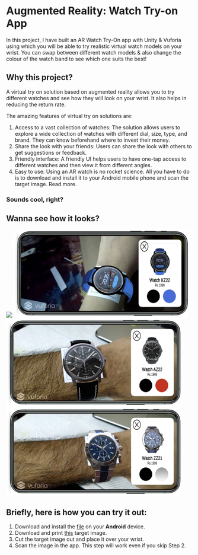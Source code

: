 # Augmented Reality: Watch Try-on App

<!-- <p align="center">
  <img src="logos/unity.png" width="200px">
  <img src="logos/vuforia.png" width="150px">
</p>
 <a href="https://unity.com/" target="_blank">
    <img src="https://www.vectorlogo.zone/logos/unity3d/unity3d-icon.svg" alt="unity" width="20"/>
 </a>
 <img src="images/logos/vuforia.png" width="35px"> -->
 
In this project, I have built an AR Watch Try-On app with Unity & Vuforia using which you will be able to try realistic virtual watch models on your wrist. You can swap between different watch models & also change the colour of the  watch band to see which one suits the best!

## Why this project?

A virtual try on solution based on augmented reality allows you to try different watches and see how they will look on your wrist. It also helps in reducing the return rate.

The amazing features of virtual try on solutions are:

1. Access to a vast collection of watches: The solution allows users to explore a wide collection of watches with different dial, size, type, and brand. They can know beforehand where to invest their money.
2. Share the look with your friends: Users can share the look with others to get suggestions or feedback.
3. Friendly interface: A friendly UI helps users to have one-tap access to different watches and then view it from different angles.
4. Easy to use: Using an AR watch is no rocket science. All you have to do is to download and install it to your Android mobile phone and scan the target image. Read more.

### Sounds cool, right?

## Wanna see how it looks? 

<img src="images/mockups/1.png" width="470px">   <img src="images/mockups/4.png" width="470px">
<br/>
<img src="images/mockups/3.png" width="470px">   <img src="images/mockups/2.png" width="470px">


## Briefly, here is how you can try it out:

1. Download and install the [file](apk/Watch%20Try%20On%20App.sln.apk) on your **Android** device.
2. Download and print [this](images/target/target.pdf) target image.
3. Cut the target image out and place it over your wrist.
4. Scan the image in the app. This step will work even if you skip Step 2.
